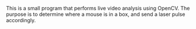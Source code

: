 This is a small program that performs live video analysis using OpenCV. The purpose is to determine where a mouse is in a box, and send a laser pulse accordingly. 
